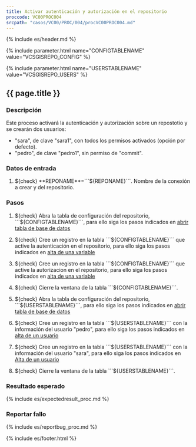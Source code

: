 ```yaml
---
title: Activar autenticación y autorización en el repositorio
proccode: VC00PROC004
srcpath: "casos/VC00/PROC/004/procVC00PROC004.md"
---
```


{% include es/header.md %}

{% include parameter.html name="CONFIGTABLENAME" value="VCSGISREPO_CONFIG" %}

{% include parameter.html name="USERSTABLENAME" value="VCSGISREPO_USERS" %}


## {{ page.title }}

### Descripción

Este proceso activará la autenticación y autorización sobre un repostotio y se crearán
dos usuarios:
* "sara", de clave "sara1", con todos los permisos activados (opción por defecto).
* "pedro", de clave "pedro1", sin permiso de "commit".

### Datos de entrada

1. ${check} **REPONAME**=```${REPONAME}```. Nombre de la conexión a crear y del repositorio.

### Pasos

1. ${check} Abra la tabla de configuración del repositorio, ```${CONFIGTABLENAME}```, 
   para ello siga los pasos indicados en 
   [abrir tabla de base de datos](../../PROC/011/procVC00PROC011.html?CONNAME=${REPONAME}&TABLENAME=${CONFIGTABLENAME})
    
2. ${check} Cree un registro en la tabla ```${CONFIGTABLENAME}``` que active la autenticación en el repositorio, 
   para ello siga los pasos indicados en 
   [alta de una variable](../../PROC/009/procVC00PROC009.html?VARIABLE=AUTHENTICATION&VALUE=true)

3. ${check} Cree un registro en la tabla ```${CONFIGTABLENAME}``` que active la autorizacion en el repositorio, 
   para ello siga los pasos indicados en 
   [alta de una variable](../../PROC/009/procVC00PROC009.html?VARIABLE=AUTHENTICATION&VALUE=true)

4. ${check} Cierre la ventana de la tabla ```${CONFIGTABLENAME}```.

5. ${check} Abra la tabla de configuración del repositorio, ```${USERSTABLENAME}```, 
    para ello siga los pasos indicados en 
    [abrir tabla de base de datos](../../PROC/011/procVC00PROC011.html?CONNAME=${REPONAME}&TABLENAME=${USERSTABLENAME})

6. ${check} Cree un registro en la tabla ```${USERSTABLENAME}``` con la información del usuario "pedro", 
   para ello siga los pasos indicados en 
   [alta de un usuario](../../PROC/010/procVC00PROC010.html?NAME=pedro&PASSWORD=pedro1&OPERATIONS=add,entities,update,checkout,history,topologyplans,users)

7. ${check} Cree un registro en la tabla ```${USERSTABLENAME}``` con la información del usuario "sara", 
   para ello siga los pasos indicados en 
   [Alta de un usuario](../../PROC/010/procVC00PROC010.html?NAME=sara&PASSWORD=sara1&OPERATIONS=add,entities,commit,update,checkout,history,topologyplans,users)

8. ${check} Cierre la ventana de la tabla ```${USERSTABLENAME}```.

### Resultado esperado

{% include es/expectedresult_proc.md %}

### Reportar fallo

{% include es/reportbug_proc.md %}

{% include es/footer.html %}
